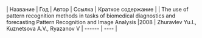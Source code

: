 | Название | Год | Автор | Ссылка | Краткое содержание |
| The use of pattern recognition methods in tasks of biomedical diagnostics and forecasting Pattern Recognition and Image Analysis |2008 | Zhuravlev Yu.I., Kuznetsova A.V., Ryazanov V | ------ | ---- |

